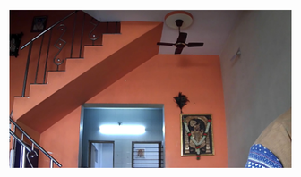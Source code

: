 ![room photo](https://github.com/Vab235/images/blob/main/images_folder/WIN_20201003_10_33_26_Pro.jpg)

